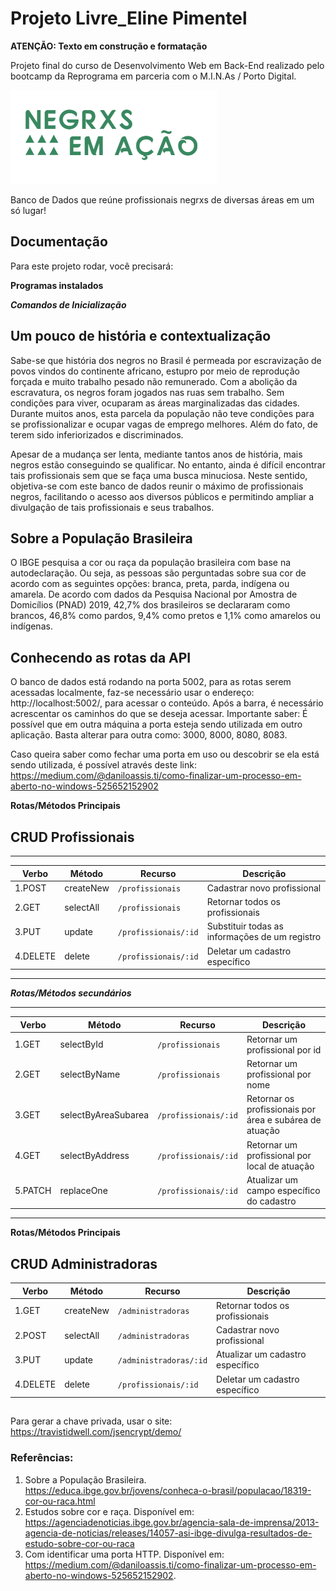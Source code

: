 # Projeto Livre_Eline Pimentel

**ATENÇÃO: Texto em construção e formatação**

Projeto final do curso de Desenvolvimento Web em Back-End realizado pelo bootcamp da Reprograma em parceria com o M.I.N.As / Porto Digital.

![Logotipo com o nome do projeto](./images/logo3.png)

Banco de Dados que reúne profissionais negrxs de diversas áreas em um só lugar!

<h2>Documentação</h2>

Para este projeto rodar, você precisará:

**Programas instalados**


***Comandos de Inicialização***


<h2>Um pouco de história e contextualização</h2>

Sabe-se que história dos negros no Brasil é permeada por escravização de povos vindos do continente africano, estupro por meio de reprodução forçada e muito trabalho pesado não remunerado. Com a abolição da escravatura, os negros foram jogados nas ruas sem trabalho. Sem condições para viver, ocuparam as áreas marginalizadas das cidades. Durante muitos anos, esta parcela da população não teve condições para se profissionalizar e ocupar vagas de emprego melhores. Além do fato, de terem sido inferiorizados e discriminados.

Apesar de a mudança ser lenta, mediante tantos anos de história, mais negros estão conseguindo se qualificar. No entanto, ainda é difícil encontrar tais profissionais sem que se faça uma busca minuciosa. Neste sentido, objetiva-se com este banco de dados reunir o máximo de profissionais negros, facilitando o acesso aos diversos públicos e permitindo ampliar a divulgação de tais profissionais e seus trabalhos. 

<h2>Sobre a População Brasileira</h2>

O IBGE pesquisa a cor ou raça da população brasileira com base na autodeclaração. Ou seja, as pessoas são perguntadas sobre sua cor de acordo com as seguintes opções: branca, preta, parda, indígena ou amarela. De acordo com dados da Pesquisa Nacional por Amostra de Domicílios (PNAD) 2019, 42,7% dos brasileiros se declararam como brancos, 46,8% como pardos, 9,4% como pretos e 1,1% como amarelos ou indígenas.
 
<h2>Conhecendo as rotas da API</h2>

O banco de dados está rodando na porta 5002, para as rotas serem acessadas localmente, faz-se necessário usar o endereço: http://localhost:5002/, para acessar o conteúdo. Após a barra, é necessário acrescentar os caminhos do que se deseja acessar. 
Importante saber: É possível que em outra máquina a porta esteja sendo utilizada em outro aplicação. Basta alterar para outra como: 3000, 8000, 8080, 8083.

Caso queira saber como fechar uma porta em uso ou descobrir se ela está sendo utilizada, é possível através deste link: https://medium.com/@daniloassis.ti/como-finalizar-um-processo-em-aberto-no-windows-525652152902


**Rotas/Métodos Principais** 
## CRUD Profissionais ##
---

| Verbo            | Método        | Recurso                | Descrição                                      |
| ------------     |------------   | ---------------------- | ------------------------------------------     |
| 1.POST           | createNew     | `/profissionais`       | Cadastrar novo  profissional                   |
| 2.GET            | selectAll     | `/profissionais`       | Retornar todos os profissionais                |
| 3.PUT            | update        | `/profissionais/:id`   | Substituir todas as informações de um registro |
| 4.DELETE         | delete        | `/profissionais/:id`   | Deletar um cadastro específico                 |

---

***Rotas/Métodos secundários***

---

| Verbo              | Método             | Recurso                | Descrição                                              |
| ------------       |------------        | ---------------------- | -----------------------------------------------------  |
| 1.GET              | selectById         | `/profissionais`       | Retornar um profissional por id                        |
| 2.GET              | selectByName       | `/profissionais`       | Retornar um profissional por nome                      |
| 3.GET              | selectByAreaSubarea| `/profissionais/:id`   | Retornar os profissionais por área e subárea de atuação|
| 4.GET              | selectByAddress    | `/profissionais/:id`   | Retornar um profissional por local de atuação          |
| 5.PATCH            | replaceOne         | `/profissionais/:id`   | Atualizar um campo específico do cadastro              |
---

**Rotas/Métodos Principais** 
## CRUD Administradoras ##

| Verbo              | Método        | Recurso                | Descrição                               |
| ------------       |------------   | ---------------------- | -------------------------------------   |
| 1.GET              | createNew     | `/administradoras`     | Retornar todos os profissionais         |
| 2.POST             | selectAll     | `/administradoras`     | Cadastrar novo profissional             |
| 3.PUT              | update        | `/administradoras/:id` | Atualizar um cadastro específico        |
| 4.DELETE           | delete        | `/profissionais/:id`   | Deletar um cadastro específico          |


<h2></h2>

Para gerar a chave privada, usar o site: https://travistidwell.com/jsencrypt/demo/

### Referências:

1. Sobre a População Brasileira. https://educa.ibge.gov.br/jovens/conheca-o-brasil/populacao/18319-cor-ou-raca.html
2. Estudos sobre cor e raça. Disponível em: https://agenciadenoticias.ibge.gov.br/agencia-sala-de-imprensa/2013-agencia-de-noticias/releases/14057-asi-ibge-divulga-resultados-de-estudo-sobre-cor-ou-raca
3. Com identificar uma porta HTTP. Disponível em: https://medium.com/@daniloassis.ti/como-finalizar-um-processo-em-aberto-no-windows-525652152902.




